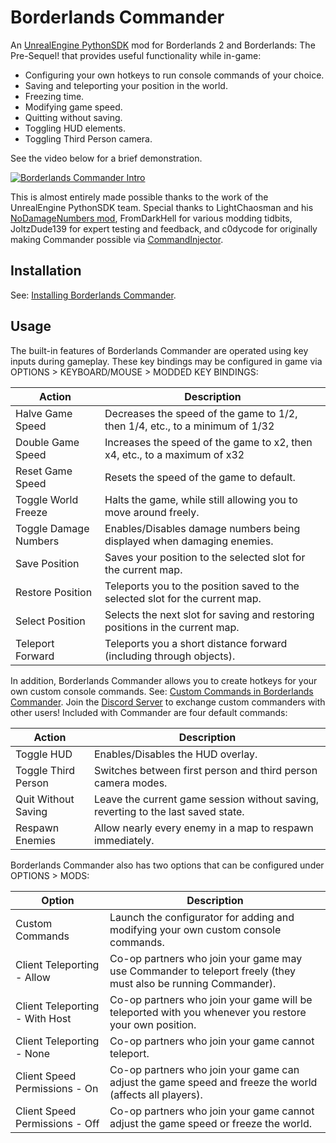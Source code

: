 # Borderlands Commander
An [UnrealEngine PythonSDK](https://github.com/bl-sdk/PythonSDK) mod for Borderlands 2 and Borderlands: The Pre-Sequel! that provides useful functionality while in-game:
* Configuring your own hotkeys to run console commands of your choice.
* Saving and teleporting your position in the world.
* Freezing time.
* Modifying game speed.
* Quitting without saving.
* Toggling HUD elements.
* Toggling Third Person camera.

See the video below for a brief demonstration.

[![Borderlands Commander Intro](https://i.imgur.com/ZY1nw1z.jpg)](https://youtu.be/ftfeGFUteWI)

This is almost entirely made possible thanks to the work of the UnrealEngine PythonSDK team. Special thanks to LightChaosman and his [NoDamageNumbers mod](https://github.com/BLCM/BLCMods/blob/master/Borderlands%202%20mods/LightChaosman/NoDamageNumbers.txt), FromDarkHell for various modding tidbits, JoltzDude139 for expert testing and feedback, and c0dycode for originally making Commander possible via [CommandInjector](https://github.com/c0dycode/BL-CommandInjector).

## Installation

See: [Installing Borderlands Commander](https://github.com/mopioid/Borderlands-Commander/wiki/Installation).

## Usage

The built-in features of Borderlands Commander are operated using key inputs during gameplay. These key bindings may be configured in game via OPTIONS > KEYBOARD/MOUSE > MODDED KEY BINDINGS:

| Action                | Description                                                                       |
|-----------------------|-----------------------------------------------------------------------------------|
| Halve Game Speed      | Decreases the speed of the game to 1/2, then 1/4, etc., to a minimum of 1/32      |
| Double Game Speed     | Increases the speed of the game to x2, then x4, etc., to a maximum of x32         |
| Reset Game Speed      | Resets the speed of the game to default.                                          |
| Toggle World Freeze   | Halts the game, while still allowing you to move around freely.                   |
| Toggle Damage Numbers | Enables/Disables damage numbers being displayed when damaging enemies.            |
| Save Position         | Saves your position to the selected slot for the current map.                     |
| Restore Position      | Teleports you to the position saved to the selected slot for the current map.     |
| Select Position       | Selects the next slot for saving and restoring positions in the current map.      |
| Teleport Forward      | Teleports you a short distance forward (including through objects).               |

In addition, Borderlands Commander allows you to create hotkeys for your own custom console commands. See: [Custom Commands in Borderlands Commander](https://github.com/mopioid/Borderlands-Commander/wiki/Custom-Commands). Join the [Discord Server](https://discord.gg/54DE8uXvHE) to exchange custom commanders with other users! Included with Commander are four default commands:

| Action                | Description                                                                       |
|-----------------------|-----------------------------------------------------------------------------------|
| Toggle HUD            | Enables/Disables the HUD overlay.                                                 |
| Toggle Third Person   | Switches between first person and third person camera modes.                      |
| Quit Without Saving   | Leave the current game session without saving, reverting to the last saved state. |
| Respawn Enemies       | Allow nearly every enemy in a map to respawn immediately.                         |

Borderlands Commander also has two options that can be configured under OPTIONS > MODS:

| Option                         | Description                                                                                                   |
|--------------------------------|---------------------------------------------------------------------------------------------------------------|
| Custom Commands                | Launch the configurator for adding and modifying your own custom console commands.                            |
| Client Teleporting - Allow     | Co-op partners who join your game may use Commander to teleport freely (they must also be running Commander). |
| Client Teleporting - With Host | Co-op partners who join your game will be teleported with you whenever you restore your own position.         |
| Client Teleporting - None      | Co-op partners who join your game cannot teleport.                                                            |
| Client Speed Permissions - On  | Co-op partners who join your game can adjust the game speed and freeze the world (affects all players).       |
| Client Speed Permissions - Off | Co-op partners who join your game cannot adjust the game speed or freeze the world.                           |
